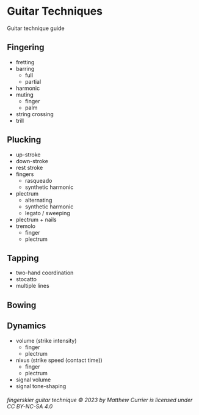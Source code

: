 # Guitar Techniques
Guitar technique guide

## Fingering
- fretting
- barring
  - full
  - partial
- harmonic
- muting
  - finger
  - palm
- string crossing
- trill

## Plucking
- up-stroke
- down-stroke
- rest stroke
- fingers
  - rasqueado 
  - synthetic harmonic
- plectrum
  - alternating
  - synthetic harmonic
  - legato / sweeping
- plectrum + nails
- tremolo
  - finger
  - plectrum

## Tapping
- two-hand coordination
- stocatto
- multiple lines

## Bowing

## Dynamics
- volume (strike intensity)
  - finger
  - plectrum
- nixus (strike speed (contact time))
  - finger
  - plectrum
- signal volume
- signal tone-shaping




###### fingerskier guitar technique © 2023 by Matthew Currier is licensed under CC BY-NC-SA 4.0 

